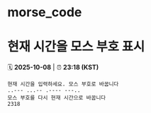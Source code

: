 # morse_code
# 현재 시간을 모스 부호 표시
<!-- MORSE_TIME_START -->
🗓️ **2025-10-08** | ⏰ **23:18 (KST)**

```
현재 시간을 입력하세요. 모스 부호로 바꿉니다
..--- ...-- .---- ---..
모스 부호를 다시 현재 시간으로 바꿉니다
2318
```
<!-- MORSE_TIME_END -->

